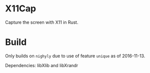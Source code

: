 # X11Cap

Capture the screen with X11 in Rust.

# Build

Only builds on `nighyly` due to use of feature `unique` as of 2016-11-13.

Dependencies: libXlib and libXrandr
